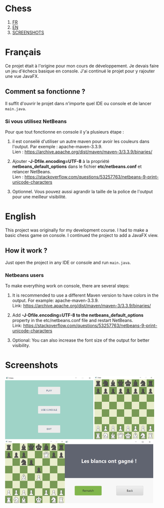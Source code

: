 # Chess

1. [FR](#français)
2. [EN](#english)
3. [SCREENSHOTS](#screenshots)

# Français
Ce projet était à l'origine pour mon cours de développement. Je devais faire un jeu d'échecs basique en console. J'ai continué le projet pour y rajouter une vue JavaFX. 

## Comment sa fonctionne ?
Il suffit d'ouvrir le projet dans n'importe quel IDE ou console et de lancer `main.java`.

### Si vous utilisez NetBeans
Pour que tout fonctionne en console il y'a plusieurs étape :

1. il est conseilé d'utiliser un autre maven
pour avoir les couleurs dans l'output. Par exemple : apache-maven-3.3.9.<br>
Lien : https://archive.apache.org/dist/maven/maven-3/3.3.9/binaries/

2. Ajouter **-J-Dfile.encoding=UTF-8** à la propriété **netbeans_default_options** 
dans le fichier **etc/netbeans.conf** et relancer NetBeans.<br>
Lien : https://stackoverflow.com/questions/53257763/netbeans-9-print-unicode-characters

3. Optionnel. Vous pouvez aussi agrandir la taille de la police de l'output
pour une meilleur visibilité.

#  English
This project was originally for my development course. I had to make a basic chess game on console. I continued the project to add a JavaFX view.

## How it work ?

Just open the project in any IDE or console and run `main.java`.

### Netbeans users
To make everything work on console, there are several steps:

1. It is recommended to use a different Maven version to have colors in the output. For example: apache-maven-3.3.9.<br>
   Link: https://archive.apache.org/dist/maven/maven-3/3.3.9/binaries/

2. Add **-J-Dfile.encoding=UTF-8 to the netbeans_default_options** property in the etc/netbeans.conf file and restart NetBeans.<br>
   Link: https://stackoverflow.com/questions/53257763/netbeans-9-print-unicode-characters

3. Optional: You can also increase the font size of the output for better visibility.
    
# Screenshots
<img src="https://github.com/KBluelvl/Chess/blob/main/img/Menu.PNG" height="206"> <img src="https://github.com/KBluelvl/Chess/blob/main/img/Game.PNG" height="206">
<img src="https://github.com/KBluelvl/Chess/blob/main/img/Game2.PNG" height="206"><img src="https://github.com/KBluelvl/Chess/blob/main/img/Result.PNG" height="206">
